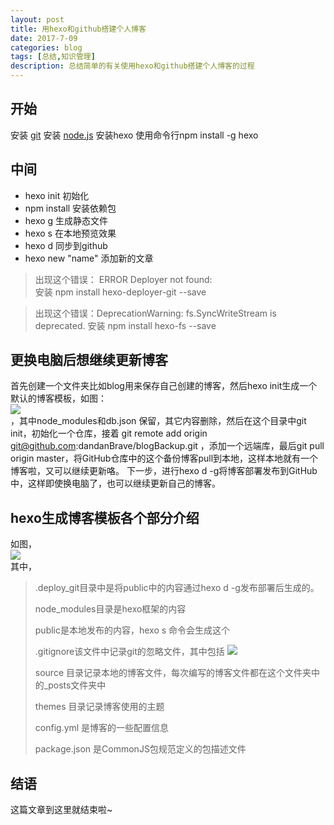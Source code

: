 ```yaml
---
layout: post
title: 用hexo和github搭建个人博客
date: 2017-7-09
categories: blog
tags: [总结,知识管理]
description: 总结简单的有关使用hexo和github搭建个人博客的过程
---
```


## 开始

安装 [git](http://git-scm.com/download/win)
安装 [node.js](https://nodejs.org/en/download/)
安装hexo 使用命令行npm install -g hexo 
<!--more-->

## 中间
* hexo init 初始化
* npm install 安装依赖包
* hexo g  生成静态文件
* hexo s 在本地预览效果
* hexo d 同步到github
* hexo new "name" 添加新的文章
 
>出现这个错误： ERROR Deployer not found: <br/>
>安装  npm install hexo-deployer-git --save
 
> 出现这个错误：DeprecationWarning: fs.SyncWriteStream is deprecated.
>安装 npm install hexo-fs --save

## 更换电脑后想继续更新博客
 首先创建一个文件夹比如blog用来保存自己创建的博客，然后hexo init生成一个默认的博客模板，如图：<br/>
 <img src="/img/1.png" /><br/>，其中node_modules和db.json 保留，其它内容删除，然后在这个目录中git init，初始化一个仓库，接着  git remote add origin git@github.com:dandanBrave/blogBackup.git ，添加一个远端库，最后git pull origin master，将GitHub仓库中的这个备份博客pull到本地，这样本地就有一个博客啦，又可以继续更新咯。
 下一步，进行hexo d -g将博客部署发布到GitHub中，这样即使换电脑了，也可以继续更新自己的博客。
 
## hexo生成博客模板各个部分介绍

如图，<br/>
<img src="/img/2.png"/><br/>
其中，
>.deploy_git目录中是将public中的内容通过hexo d -g发布部署后生成的。
>
>node_modules目录是hexo框架的内容
>
>public是本地发布的内容，hexo s 命令会生成这个
>
>.gitignore该文件中记录git的忽略文件，其中包括
<img src="/img/3.png"/><br/>
>
> source 目录记录本地的博客文件，每次编写的博客文件都在这个文件夹中的_posts文件夹中
>
>themes 目录记录博客使用的主题
>
>config.yml 是博客的一些配置信息
>
>package.json 是CommonJS包规范定义的包描述文件

## 结语

这篇文章到这里就结束啦~














